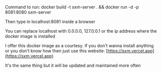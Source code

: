 Command to run: docker build -t sxm-server . && docker run -d -p 8081:8080 sxm-server

Then type in localhost:8081 inside a browser

You can replace localhost with 0.0.0.0, 127.0.0.1 or the ip address where the docker image is installed

I offer this docker image as a courtesy. If you don't wanna install anything or you don't know how then just use this website: [https://sxm.vercel.app](https://sxm.vercel.app)

It's the same thing but it will be updated and maintained more often
